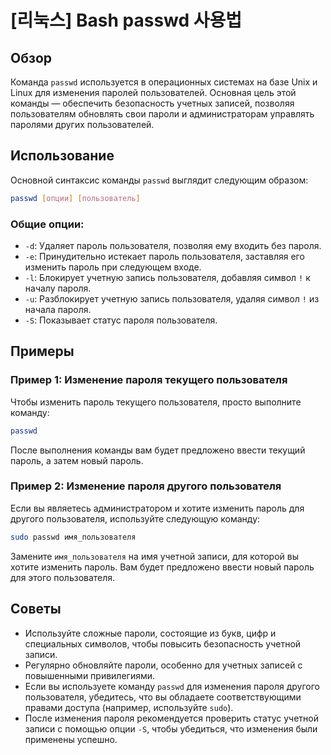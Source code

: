 # [리눅스] Bash passwd 사용법

## Обзор
Команда `passwd` используется в операционных системах на базе Unix и Linux для изменения паролей пользователей. Основная цель этой команды — обеспечить безопасность учетных записей, позволяя пользователям обновлять свои пароли и администраторам управлять паролями других пользователей.

## Использование
Основной синтаксис команды `passwd` выглядит следующим образом:

```bash
passwd [опции] [пользователь]
```

### Общие опции:
- `-d`: Удаляет пароль пользователя, позволяя ему входить без пароля.
- `-e`: Принудительно истекает пароль пользователя, заставляя его изменить пароль при следующем входе.
- `-l`: Блокирует учетную запись пользователя, добавляя символ `!` к началу пароля.
- `-u`: Разблокирует учетную запись пользователя, удаляя символ `!` из начала пароля.
- `-S`: Показывает статус пароля пользователя.

## Примеры
### Пример 1: Изменение пароля текущего пользователя
Чтобы изменить пароль текущего пользователя, просто выполните команду:

```bash
passwd
```

После выполнения команды вам будет предложено ввести текущий пароль, а затем новый пароль.

### Пример 2: Изменение пароля другого пользователя
Если вы являетесь администратором и хотите изменить пароль для другого пользователя, используйте следующую команду:

```bash
sudo passwd имя_пользователя
```

Замените `имя_пользователя` на имя учетной записи, для которой вы хотите изменить пароль. Вам будет предложено ввести новый пароль для этого пользователя.

## Советы
- Используйте сложные пароли, состоящие из букв, цифр и специальных символов, чтобы повысить безопасность учетной записи.
- Регулярно обновляйте пароли, особенно для учетных записей с повышенными привилегиями.
- Если вы используете команду `passwd` для изменения пароля другого пользователя, убедитесь, что вы обладаете соответствующими правами доступа (например, используйте `sudo`).
- После изменения пароля рекомендуется проверить статус учетной записи с помощью опции `-S`, чтобы убедиться, что изменения были применены успешно.
